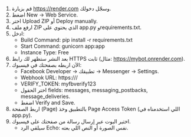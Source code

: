 1. قم بزيارة https://render.com وسجّل دخولك.
2. اضغط New → Web Service.
3. اختر Upload ZIP أو Deploy manually.
4. ارفع ملف ZIP الذي يحتوي على app.py وrequirements.txt.
5. ادخل:
   - Build Command: pip install -r requirements.txt
   - Start Command: gunicorn app:app
   - Instance Type: Free
6. بعد النشر ستظهر لك رابط HTTPS ثابت (مثال: https://mybot.onrender.com).
7. الآن اربطه بصفحتك في فيسبوك:
   - Facebook Developer → تطبيقك → Messenger → Settings.
   - Webhook URL: https://<your-render-url>/
   - VERIFY_TOKEN: myfbverify123
   - اختر الحقول fields: messages, messaging_postbacks, message_deliveries.
   - اضغط Verify and Save.
8. اربط الصفحة (Page) بالتطبيق وخذ Page Access Token (اللي استخدمناه في app.py).
9. اختبر البوت عبر إرسال رسالة من صفحتك على فيسبوك.
   - سيلقي الرد Echo: نفس الصورة أو النص اللي بعته.
